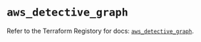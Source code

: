 # `aws_detective_graph`

Refer to the Terraform Registory for docs: [`aws_detective_graph`](https://registry.terraform.io/providers/hashicorp/aws/4.66.0/docs/resources/detective_graph).

